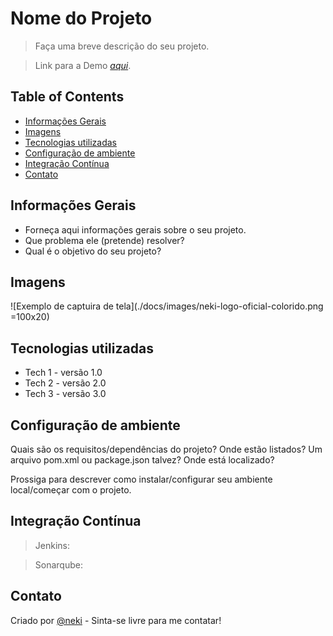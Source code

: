 <!-- Coloque aqui o nome do projeto como ele é conhecido internamente e pelos clientes -->

# Nome do Projeto 

> Faça uma breve descrição do seu projeto.

> Link para a Demo [_aqui_](https://www.neki.com.br). <!-- Se você tem o projeto hospedado em algum lugar, inclua o link aqui. -->

## Table of Contents
* [Informações Gerais](#informações-gerais)
* [	Imagens](#imagens)
* [Tecnologias utilizadas](#tecnologias-utilizadas)
* [Configuração de ambiente](#configuração-de-ambiente)
* [Integração Contínua](#integração-contínua)
* [Contato](#contato)

## Informações Gerais
- Forneça aqui informações gerais sobre o seu projeto.
- Que problema ele (pretende) resolver?
- Qual é o objetivo do seu projeto?
<!-- Você não precisa responder a todas as perguntas - apenas as relevantes para o seu projeto. -->

## Imagens
![Exemplo de captuira de tela](./docs/images/neki-logo-oficial-colorido.png =100x20)
<!-- Se você tiver capturas de tela que gostaria de compartilhar, inclua-as aqui. -->

## Tecnologias utilizadas
- Tech 1 - versão 1.0
- Tech 2 - versão 2.0
- Tech 3 - versão 3.0


## Configuração de ambiente
Quais são os requisitos/dependências do projeto? Onde estão listados? Um arquivo pom.xml ou package.json talvez? Onde está localizado?

Prossiga para descrever como instalar/configurar seu ambiente local/começar com o projeto.


## Integração Contínua

> Jenkins: <!-- URL do projeto no Jenkins --> 

> Sonarqube: <!-- URL do projeto no sonarqube -->  

## Contato
Criado por [@neki](https://www.neki.com.br) - Sinta-se livre para me contatar!